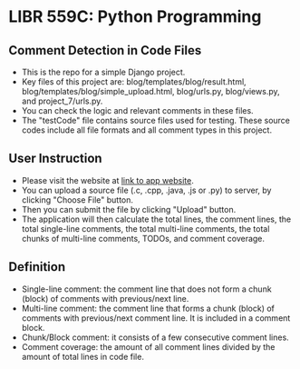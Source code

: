 # LIBR 559C: Python Programming

## Comment Detection in Code Files
* This is the repo for a simple Django project.
* Key files of this project are: blog/templates/blog/result.html, blog/templates/blog/simple_upload.html, blog/urls.py, blog/views.py, and project_7/urls.py.
* You can check the logic and relevant comments in these files.
* The "testCode" file contains source files used for testing. These source codes include all file formats and all comment types in this project.

## User Instruction
* Please visit the website at [link to app website](http://ryangao67.pythonanywhere.com/).
* You can upload a source file (.c, .cpp, .java, .js or .py) to server, by clicking "Choose File" button.
* Then you can submit the file by clicking "Upload" button.
* The application will then calculate the total lines, the comment lines, the total single-line comments, the total multi-line comments, the total chunks of multi-line comments, TODOs, and comment coverage.

## Definition
* Single-line comment: the comment line that does not form a chunk (block) of comments with previous/next line.
* Multi-line comment: the comment line that forms a chunk (block) of comments with previous/next comment line. It is included in a comment block.
* Chunk/Block comment: it consists of a few consecutive comment lines.
* Comment coverage: the amount of all comment lines divided by the amount of total lines in code file.
